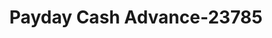 ---
f_zip-code: 40047
f_state-code: KY
title: Payday Cash Advance-23785
f_phone: 502-538-3776
f_city-only: Washington
f_address: 10880 Highway 44 East Mount Washington
f_location-unique-id: '23785'
slug: payday-cash-advance-23785
updated-on: '2024-05-30T13:46:58.046Z'
created-on: '2024-05-30T13:36:59.803Z'
published-on: '2024-05-30T13:54:32.469Z'
f_city-state: cms/city/washington-ky.md
f_company: cms/company/payday-cash-advance.md
f_state: cms/state/kentucky.md
layout: '[payday-loan].html'
tags: payday-loan
---